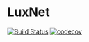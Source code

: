 # LuxNet

[![Build Status](https://github.com/melioristic/LuxNet.jl/actions/workflows/CI.yml/badge.svg?branch=main)](https://github.com/melioristic/LuxNet.jl/actions/workflows/CI.yml?query=branch%3Amain)
[![codecov](https://codecov.io/gh/melioristic/LuxNet.jl/branch/main/graph/badge.svg?token=rMFwWbfN1p)](https://codecov.io/gh/melioristic/LuxNet.jl)
